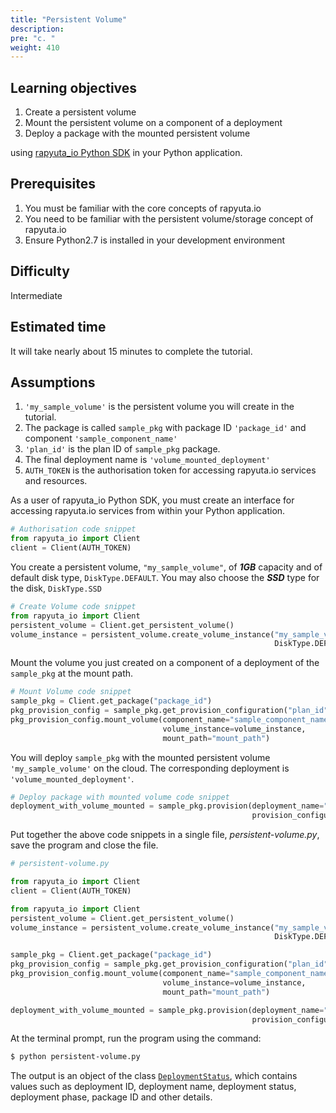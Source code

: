 ```yaml
---
title: "Persistent Volume"
description:
pre: "c. "
weight: 410
---
```

## Learning objectives

1. Create a persistent volume
2. Mount the persistent volume on a component of a deployment
3. Deploy a package with the mounted persistent volume

using [rapyuta_io Python SDK](/python-sdk) in your Python application.

## Prerequisites

1. You must be familiar with the core concepts of rapyuta.io
2. You need to be familiar with the persistent volume/storage concept of rapyuta.io
3. Ensure Python2.7 is installed in your development environment

## Difficulty
Intermediate

## Estimated time
It will take nearly about 15 minutes to complete the tutorial.

## Assumptions

1. `'my_sample_volume'` is the persistent volume you will create in the tutorial.
2. The package is called `sample_pkg` with package ID `'package_id'` and component
`'sample_component_name'`
3. `'plan_id'` is the plan ID of `sample_pkg` package.
4. The final deployment name is `'volume_mounted_deployment'`
5. `AUTH_TOKEN` is the authorisation token for accessing rapyuta.io services and
resources.

As a user of rapyuta_io Python SDK, you must create an interface for accessing
rapyuta.io services from within your Python application.
```python
# Authorisation code snippet
from rapyuta_io import Client
client = Client(AUTH_TOKEN)
```

You create a persistent volume, `"my_sample_volume"`, of **_1GB_** capacity and of
default disk type, `DiskType.DEFAULT`. You may also choose the **_SSD_** type for the
disk, `DiskType.SSD`
```python
# Create Volume code snippet
from rapyuta_io import Client
persistent_volume = Client.get_persistent_volume()
volume_instance = persistent_volume.create_volume_instance("my_sample_volume", 1,
                                                           DiskType.DEFAULT)
```

Mount the volume you just created on a component of a deployment of the `sample_pkg`
at the mount path.

```python
# Mount Volume code snippet
sample_pkg = Client.get_package("package_id")
pkg_provision_config = sample_pkg.get_provision_configuration("plan_id")
pkg_provision_config.mount_volume(component_name="sample_component_name",
                                  volume_instance=volume_instance,
                                  mount_path="mount_path")
```

You will deploy `sample_pkg` with the mounted persistent volume `'my_sample_volume'`
on the cloud. The corresponding deployment is `'volume_mounted_deployment'`.
```python
# Deploy package with mounted volume code snippet
deployment_with_volume_mounted = sample_pkg.provision(deployment_name="volume_mounted_deployment",
                                                      provision_configuration=pkg_provision_config)
```

Put together the above code snippets in a single file, _persistent-volume.py_,
save the program and close the file.
```python
# persistent-volume.py

from rapyuta_io import Client
client = Client(AUTH_TOKEN)

from rapyuta_io import Client
persistent_volume = Client.get_persistent_volume()
volume_instance = persistent_volume.create_volume_instance("my_sample_volume", 1,
                                                           DiskType.DEFAULT)

sample_pkg = Client.get_package("package_id")
pkg_provision_config = sample_pkg.get_provision_configuration("plan_id")
pkg_provision_config.mount_volume(component_name="sample_component_name",
                                  volume_instance=volume_instance,
                                  mount_path="mount_path")

deployment_with_volume_mounted = sample_pkg.provision(deployment_name="volume_mounted_deployment",
                                                      provision_configuration=pkg_provision_config)
```

At the terminal prompt, run the program using the command:
```bash
$ python persistent-volume.py
```

The output is an object of the class [`DeploymentStatus`](https://closed-betadocs.ep.rapyuta.io/#rapyuta_io.clients.deployment.DeploymentStatus),
which contains values such as deployment ID, deployment name, deployment status,
deployment phase, package ID and other details.

